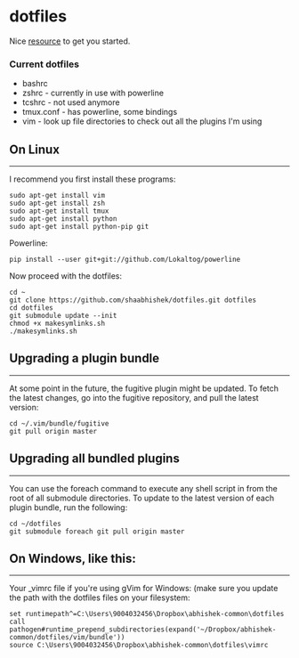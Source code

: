 dotfiles
========

Nice [resource](http://vimcasts.org/episodes/synchronizing-plugins-with-git-submodules-and-pathogen/) to get you started.

### Current dotfiles
- bashrc
- zshrc - currently in use with powerline
- tcshrc - not used anymore
- tmux.conf - has powerline, some bindings
- vim - look up file directories to check out all the plugins I'm using

## On Linux
---------------------
I recommend you first install these programs:

	sudo apt-get install vim
    sudo apt-get install zsh
    sudo apt-get install tmux
    sudo apt-get install python
    sudo apt-get install python-pip git


Powerline:

	pip install --user git+git://github.com/Lokaltog/powerline
    
    
Now proceed with the dotfiles:    

    cd ~
	git clone https://github.com/shaabhishek/dotfiles.git dotfiles
	cd dotfiles
    git submodule update --init
    chmod +x makesymlinks.sh
	./makesymlinks.sh
    

## Upgrading a plugin bundle
-------------------------
At some point in the future, the fugitive plugin might be updated.
To fetch the latest changes, go into the fugitive repository, and pull the latest version:

	cd ~/.vim/bundle/fugitive
	git pull origin master
    
    
## Upgrading all bundled plugins
-----------------------------
You can use the foreach command to execute any shell script in from the root of all submodule directories. To update to the latest version of each plugin bundle, run the following:


	cd ~/dotfiles
    git submodule foreach git pull origin master
    

## On Windows, like this:
-------
Your _vimrc file if you're using gVim for Windows: (make sure you update the path with the dotfiles files on your filesystem:

	set runtimepath^=C:\Users\9004032456\Dropbox\abhishek-common\dotfiles
	call pathogen#runtime_prepend_subdirectories(expand('~/Dropbox/abhishek-common/dotfiles/vim/bundle'))
	source C:\Users\9004032456\Dropbox\abhishek-common\dotfiles\vimrc


